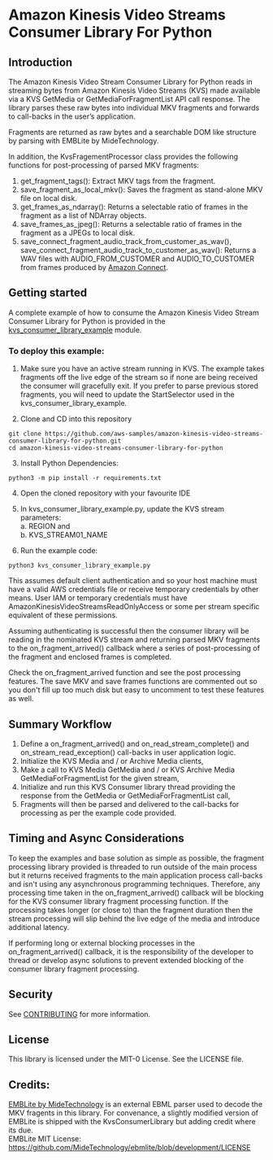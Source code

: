 # Amazon Kinesis Video Streams Consumer Library For Python

## Introduction

The Amazon Kinesis Video Stream Consumer Library for Python reads in streaming bytes from Amazon 
Kinesis Video Streams (KVS) made available via a KVS GetMedia or GetMediaForFragmentList API call response. 
The library parses these raw bytes into individual MKV fragments and forwards to call-backs in the user’s application.

Fragments are returned as raw bytes and a searchable DOM like structure by parsing with EMBLite by MideTechnology.

In addition, the KvsFragementProcessor class provides the following functions for post-processing of parsed MKV fragments:
1) get_fragment_tags(): Extract MKV tags from the fragment.
2) save_fragment_as_local_mkv(): Saves the fragment as stand-alone MKV file on local disk.
3) get_frames_as_ndarray(): Returns a selectable ratio of frames in the fragment as a list of NDArray objects.
4) save_frames_as_jpeg(): Returns a selectable ratio of frames in the fragment as a JPEGs to local disk.
5) save_connect_fragment_audio_track_from_customer_as_wav(), save_connect_fragment_audio_track_to_customer_as_wav(): Returns a WAV files with AUDIO_FROM_CUSTOMER and AUDIO_TO_CUSTOMER from frames produced by [Amazon Connect](https://docs.aws.amazon.com/connect/latest/adminguide/customer-voice-streams.html).


## Getting started

A complete example of how to consume the Amazon Kinesis Video Stream Consumer Library for Python is provided in the 
[kvs_consumer_library_example](kvs_consumer_library_example.py) module.

### To deploy this example:
1. Make sure you have an active stream running in KVS. The example takes fragments off the live edge of the stream so if 
none are being received the consumer will gracefully exit. If you prefer to parse previous stored fragments, you will need to update the 
StartSelector used in the kvs_consumer_library_example.

2. Clone and CD into this repository
```
git clone https://github.com/aws-samples/amazon-kinesis-video-streams-consumer-library-for-python.git
cd amazon-kinesis-video-streams-consumer-library-for-python
```

3. Install Python Dependencies:
```
python3 -m pip install -r requirements.txt
```

4. Open the cloned repository with your favourite IDE 

5. In kvs_consumer_library_example.py, update the KVS stream parameters:  
    a. REGION and  
    b. KVS_STREAM01_NAME  

6. Run the example code:
```
python3 kvs_consumer_library_example.py
```

This assumes default client authentication and so your host machine must have a valid AWS credentials file or receive temporary credentials by other means. 
User IAM or temporary credentials must have AmazonKinesisVideoStreamsReadOnlyAccess or some per stream specific equivalent of these permissions. 

Assuming authenticating is successful then the consumer library will be reading in the nominated KVS stream and returning parsed MKV fragments to the on_fragment_arrived() callback where a series of post-processing of the fragment and enclosed frames is completed.

Check the on_fragment_arrived function and see the post processing features. The save MKV and save frames functions are commented out so you don't fill up too much disk but easy to uncomment to test these features as well.

## Summary Workflow

1) Define a on_fragment_arrived() and on_read_stream_complete() and on_stream_read_exception() call-backs in user application logic.
2) Initialize the KVS Media and / or Archive Media clients,
3) Make a call to KVS Media GetMedia and / or KVS Archive Media GetMediaForFragmentList for the given stream,
4) Initialize and run this KVS Consumer library thread providing the response from the GetMedia
or GetMediaForFragmentList call,
5) Fragments will then be parsed and delivered to the call-backs for processing as per the example code provided.

## Timing and Async Considerations

To keep the examples and base solution as simple as possible, the fragment processing library provided is threaded to 
run outside of the main process but it returns received fragments to the main application process call-backs and isn't
using any asynchronous programming techniques. Therefore, any processing time taken in the on_fragment_arrived() callback
will be blocking for the KVS consumer library fragment processing function. If the processing takes longer (or close to) than the 
fragment duration then the stream processing will slip behind the live edge of the media and introduce additional latency.  

If performing long or external blocking processes in the on_fragment_arrived() callback, it is the responsibility of the 
developer to thread or develop async solutions to prevent extended blocking of the consumer library fragment processing. 

## Security

See [CONTRIBUTING](CONTRIBUTING.md#security-issue-notifications) for more information.

## License

This library is licensed under the MIT-0 License. See the LICENSE file.

## Credits:

[EMBLite by MideTechnology](https://github.com/MideTechnology/ebmlite) is an external EBML parser used to decode the MKV fragents in this library.
For convenance, a slightly modified version of EMBLite is shipped with the KvsConsumerLibrary but adding credit where its due.  
EMBLite MIT License: https://github.com/MideTechnology/ebmlite/blob/development/LICENSE  



